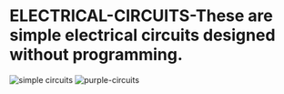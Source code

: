  # ELECTRICAL-CIRCUITS-These are simple electrical circuits designed without programming.

![simple circuits](https://user-images.githubusercontent.com/73429989/98679035-6b22d700-2385-11eb-8a75-68789e05ba42.jpg)
![purple-circuits](https://user-images.githubusercontent.com/73429989/98679052-70802180-2385-11eb-9a69-1aff9a834aed.jpg)

